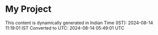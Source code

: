 # My Project

This content is dynamically generated in Indian Time (IST): 2024-08-14 11:19:01 IST
Converted to UTC: 2024-08-14 05:49:01 UTC
